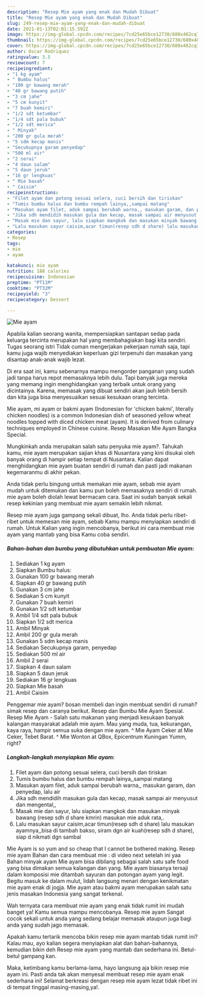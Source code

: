 ```yaml
---
description: "Resep Mie ayam yang enak dan Mudah Dibuat"
title: "Resep Mie ayam yang enak dan Mudah Dibuat"
slug: 249-resep-mie-ayam-yang-enak-dan-mudah-dibuat
date: 2021-01-13T02:01:15.592Z
image: https://img-global.cpcdn.com/recipes/7cd25e65bce12730/680x482cq70/mie-ayam-foto-resep-utama.jpg
thumbnail: https://img-global.cpcdn.com/recipes/7cd25e65bce12730/680x482cq70/mie-ayam-foto-resep-utama.jpg
cover: https://img-global.cpcdn.com/recipes/7cd25e65bce12730/680x482cq70/mie-ayam-foto-resep-utama.jpg
author: Oscar Rodriquez
ratingvalue: 3.5
reviewcount: 7
recipeingredient:
- "1 kg ayam"
- " Bumbu halus"
- "100 gr bawang merah"
- "40 gr bawang putih"
- "3 cm jahe"
- "5 cm kunyit"
- "7 buah kemiri"
- "1/2 sdt ketumbar"
- "1/4 sdt pala bubuk"
- "1/2 sdt merica"
- " Minyak"
- "200 gr gula merah"
- "5 sdm kecap manis"
- "Secukupnya garam penyedap"
- "500 ml air"
- "2 serai"
- "4 daun salam"
- "5 daun jeruk"
- "16 gr lengkuas"
- " Mie basah"
- " Caisim"
recipeinstructions:
- "Filet ayam dan potong sesuai selera, cuci bersih dan tiriskan"
- "Tumis bumbu halus dan bumbu rempah lainya,,sampai matang"
- "Masukan ayam filet, aduk sampai berubah warna,, masukan garam, dan penyedap, lalu air"
- "Jika sdh mendidih masukan gula dan kecap, masak sampai air menyusut dan mengental,,"
- "Masak mie dan sayur, lalu siapkan mangkok dan masukan minyak bawang (resep sdh d share kmrin) masukan mie aduk rata,."
- "Lalu masukan sayur caisim,acar timun(resep sdh d share) lalu masukan ayamnya,,bisa di tambah bakso, siram dgn air kuah(resep sdh d share), siap d nikmati dgn sambal"
categories:
- Resep
tags:
- mie
- ayam

katakunci: mie ayam 
nutrition: 188 calories
recipecuisine: Indonesian
preptime: "PT11M"
cooktime: "PT32M"
recipeyield: "3"
recipecategory: Dessert

---
```



![Mie ayam](https://img-global.cpcdn.com/recipes/7cd25e65bce12730/680x482cq70/mie-ayam-foto-resep-utama.jpg)

Apabila kalian seorang wanita, mempersiapkan santapan sedap pada keluarga tercinta merupakan hal yang membahagiakan bagi kita sendiri. Tugas seorang istri Tidak cuman mengerjakan pekerjaan rumah saja, tapi kamu juga wajib menyediakan keperluan gizi terpenuhi dan masakan yang disantap anak-anak wajib lezat.

Di era  saat ini, kamu sebenarnya mampu mengorder panganan yang sudah jadi tanpa harus repot memasaknya lebih dulu. Tapi banyak juga mereka yang memang ingin menghidangkan yang terbaik untuk orang yang dicintainya. Karena, memasak yang dibuat sendiri akan jauh lebih bersih dan kita juga bisa menyesuaikan sesuai kesukaan orang tercinta. 

Mie ayam, mi ayam or bakmi ayam (Indonesian for &#39;chicken bakmi&#39;, literally chicken noodles) is a common Indonesian dish of seasoned yellow wheat noodles topped with diced chicken meat (ayam). It is derived from culinary techniques employed in Chinese cuisine. Resep Masakan Mie Ayam Bangka Special.

Mungkinkah anda merupakan salah satu penyuka mie ayam?. Tahukah kamu, mie ayam merupakan sajian khas di Nusantara yang kini disukai oleh banyak orang di hampir setiap tempat di Nusantara. Kalian dapat menghidangkan mie ayam buatan sendiri di rumah dan pasti jadi makanan kegemaranmu di akhir pekan.

Anda tidak perlu bingung untuk memakan mie ayam, sebab mie ayam mudah untuk ditemukan dan kamu pun boleh memasaknya sendiri di rumah. mie ayam boleh diolah lewat bermacam cara. Saat ini sudah banyak sekali resep kekinian yang membuat mie ayam semakin lebih nikmat.

Resep mie ayam juga gampang sekali dibuat, lho. Anda tidak perlu ribet-ribet untuk memesan mie ayam, sebab Kamu mampu menyiapkan sendiri di rumah. Untuk Kalian yang ingin mencobanya, berikut ini cara membuat mie ayam yang mantab yang bisa Kamu coba sendiri.

<!--inarticleads1-->

##### Bahan-bahan dan bumbu yang dibutuhkan untuk pembuatan Mie ayam:

1. Sediakan 1 kg ayam
1. Siapkan  Bumbu halus:
1. Gunakan 100 gr bawang merah
1. Siapkan 40 gr bawang putih
1. Gunakan 3 cm jahe
1. Sediakan 5 cm kunyit
1. Gunakan 7 buah kemiri
1. Gunakan 1/2 sdt ketumbar
1. Ambil 1/4 sdt pala bubuk
1. Siapkan 1/2 sdt merica
1. Ambil  Minyak
1. Ambil 200 gr gula merah
1. Gunakan 5 sdm kecap manis
1. Sediakan Secukupnya garam, penyedap
1. Sediakan 500 ml air
1. Ambil 2 serai
1. Siapkan 4 daun salam
1. Siapkan 5 daun jeruk
1. Sediakan 16 gr lengkuas
1. Siapkan  Mie basah
1. Ambil  Caisim


Penggemar mie ayam? bosan membeli dan ingin membuat sendiri di rumah? simak resep dan caranya berikut. Resep dan Bumbu Mie Ayam Spesial. Resep Mie Ayam - Salah satu makanan yang menjadi kesukaan banyak kalangan masyarakat adalah mie ayam. Mau yang muda, tua, kekurangan, kaya raya, hampir semua suka dengan mie ayam. ^ Mie Ayam Ceker at Mie Ceker, Tebet Barat. ^ Mie Wonton at QBox, Epicentrum Kuningan Yumm, right? 

<!--inarticleads2-->

##### Langkah-langkah menyiapkan Mie ayam:

1. Filet ayam dan potong sesuai selera, cuci bersih dan tiriskan
1. Tumis bumbu halus dan bumbu rempah lainya,,sampai matang
1. Masukan ayam filet, aduk sampai berubah warna,, masukan garam, dan penyedap, lalu air
1. Jika sdh mendidih masukan gula dan kecap, masak sampai air menyusut dan mengental,,
1. Masak mie dan sayur, lalu siapkan mangkok dan masukan minyak bawang (resep sdh d share kmrin) masukan mie aduk rata,.
1. Lalu masukan sayur caisim,acar timun(resep sdh d share) lalu masukan ayamnya,,bisa di tambah bakso, siram dgn air kuah(resep sdh d share), siap d nikmati dgn sambal


Mie Ayam is so yum and so cheap that I cannot be bothered making. Resep mie ayam Bahan dan cara membuat mie : di video next setelah ini yaa Bahan minyak ayam Mie ayam bisa dibilang sebagai salah satu safe food yang bisa dimakan semua kalangan dan yang. Mie ayam biasanya tersaji dalam komposisi mie ditambah sayuran dan potongan ayam yang legit. Begitu masuk ke dalam mulut, lidah langsung menari dengan kenikmatan mie ayam enak di jogja. Mie ayam atau bakmi ayam merupakan salah satu jenis masakan Indonesia yang sangat terkenal. 

Wah ternyata cara membuat mie ayam yang enak tidak rumit ini mudah banget ya! Kamu semua mampu mencobanya. Resep mie ayam Sangat cocok sekali untuk anda yang sedang belajar memasak ataupun juga bagi anda yang sudah jago memasak.

Apakah kamu tertarik mencoba bikin resep mie ayam mantab tidak rumit ini? Kalau mau, ayo kalian segera menyiapkan alat dan bahan-bahannya, kemudian bikin deh Resep mie ayam yang mantab dan sederhana ini. Betul-betul gampang kan. 

Maka, ketimbang kamu berlama-lama, hayo langsung aja bikin resep mie ayam ini. Pasti anda tak akan menyesal membuat resep mie ayam enak sederhana ini! Selamat berkreasi dengan resep mie ayam lezat tidak ribet ini di tempat tinggal masing-masing,ya!.

